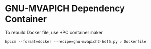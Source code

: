 # GNU-MVAPICH Dependency Container

To rebuild Docker file, use HPC container maker
```
hpccm --format=docker --recipe=gnu-mvapich2-hdf5.py > Dockerfile
```
